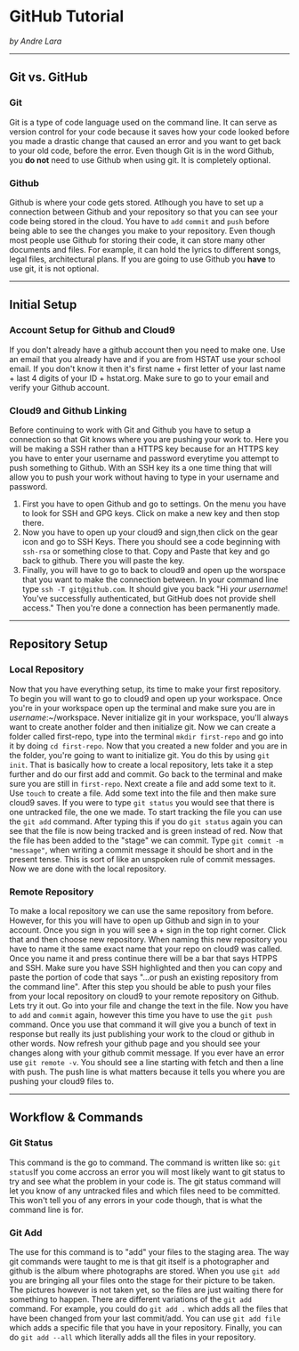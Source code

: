 # GitHub Tutorial

_by Andre Lara_

---
## Git vs. GitHub

### Git
Git is a type of code language used on the command line. It can serve as version control for your code because it saves how your code looked before you made a drastic change that caused an error and you want to get back to your old code, before the error. Even though Git is in the word Github, you **do not** need to use Github when using git. It is completely optional.
### Github
Github is where your code gets stored. Atlhough you have to set up a connection between Github and your repository so that you can see your code being stored in the cloud. You have to `add` `commit` and `push` before being able to see the changes you make to your repository. Even though most people use Github for storing their code, it can store many other documents and files. For example, it can hold the lyrics to different songs, legal files, architectural plans. If you are going to use Github you **have** to use git, it is not optional. 


---
## Initial Setup
### Account Setup for Github and Cloud9
If you don't already have a github account then you need to make one. Use an email that you already have and if you are from HSTAT use your school email. If you don't know it then it's first name + first letter of your last name + last 4 digits of your ID + hstat.org. Make sure to go to your email and verify your Github account.

### Cloud9 and Github Linking

Before continuing to work with Git and Github you have to setup a connection so that Git knows where you are pushing your work to. Here you will be making a SSH rather than a HTTPS key because for an HTTPS key you have to enter your username and password everytime you attempt to push something to Github. With an SSH key its a one time thing that will allow you to push your work without having to type in your username and password.
1.  First you have to open Github and go to settings. On the menu you have to look for SSH and GPG keys. Click on make a new key and then stop there. 
2.  Now you have to open up your cloud9 and sign,then click on the gear icon and go to SSH Keys. There you should see a code beginning with `ssh-rsa` or something close to that. Copy and Paste that key and go back to github. There you will paste the key. 
3.  Finally, you will have to go to back to cloud9 and open up the worspace that you want to make the connection between. In your command line type `ssh -T git@github.com`. It should give you back "Hi _your username_! You've successfully authenticated, but GitHub does not provide shell access." Then you're done a connection has been permanently made.


---
## Repository Setup

### Local Repository
Now that you have everything setup, its time to make your first repository. To begin you will want to go to cloud9 and open up your workspace. Once you're in your workspace open up the terminal and make sure you are in _username_:~/workspace. Never initialize git in your workspace, you'll always want to create another folder and then initialize git. Now we can create a folder called first-repo, type into the terminal `mkdir first-repo` and go into it by doing `cd first-repo`. Now that you created a new folder and you are in the folder, you're going to want to initialize git. You do this by using `git init`. That is basically how to create a local repository, lets take it a step further and do our first add and commit. Go back to the terminal and make sure you are still in `first-repo`. Next create a file and add some text to it. Use `touch` to create a file. Add some text into the file and then make sure cloud9 saves. If you were to type `git status` you would see that there is one untracked file, the one we made. To start tracking the file you can use the `git add` command. After typing this if you do `git status` again you can see that the file is now being tracked and is green instead of red. Now that the file has been added to the "stage" we can commit. Type `git commit -m "message"`, when writing a commit message it should be short and in the present tense. This is sort of like an unspoken rule of commit messages. Now we are done with the local repository.

### Remote Repository
To make a local repository we can use the same repository from before. However, for this you will have to open up Github and sign in to your account. Once you sign in you will see a + sign in the top right corner. Click that and then choose new repository. When naming this new repository you have to name it the same exact name that your repo on cloud9 was called. Once you name it and press continue there will be a bar that says HTPPS and SSH. Make sure you have SSH highlighted and then you can copy and paste the portion of code that says "...or push an existing repository from the command line". After this step you should be able to push your files from your local repository on cloud9 to your remote repository on Github. Lets try it out. Go into your file and change the text in the file. Now you have to `add` and `commit` again, however this time you have to use the `git push` command. Once you use that command it will give you a bunch of text in response but really its just publishing your work to the cloud or github in other words. Now refresh your github page and you should see your changes along with your github commit message. If you ever have an error use `git remote -v`. You should see a line starting with fetch and then a line with push. The push line is what matters because it tells you where you are pushing your cloud9 files to.


---
## Workflow & Commands
### Git Status
This command is the go to command. The command is written like so: `git status`If you come accross an error you will most likely want to git status to try and see what the problem in your code is. The git status command will let you know of any untracked files and which files need to be committed. This won't tell you of any errors in your code though, that is what the command line is for.
### Git Add
The use for this command is to "add" your files to the staging area. The way git commands were taught to me is that git itself is a photographer and github is the album where photographs are stored. When you use `git add` you are bringing all your files onto the stage for their picture to be taken. The pictures however is not taken yet, so the files are just waiting there for something to happen. There are different variations of the `git add` command. For example, you could do `git add .` which adds all the files that have been changed from your last commit/add. You can use `git add file` which adds a specific file that you have in your repository. Finally, you can do `git add --all` which literally adds all the files in your repository.